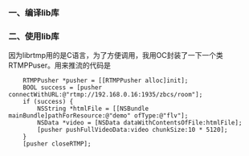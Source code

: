 ### 一、编译lib库

### 二、使用lib库

因为librtmp用的是C语言，为了方便调用，我用OC封装了一下一个类RTMPPuser。用来推流的代码是

```objc
    RTMPPusher *pusher = [[RTMPPusher alloc]init];
    BOOL success = [pusher connectWithURL:@"rtmp://192.168.0.16:1935/zbcs/room"];
    if (success) {
        NSString *htmlFile = [[NSBundle mainBundle]pathForResource:@"demo" ofType:@"flv"];
        NSData *video = [NSData dataWithContentsOfFile:htmlFile];
        [pusher pushFullVideoData:video chunkSize:10 * 5120];
    }
    [pusher closeRTMP];
```

